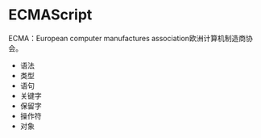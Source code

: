 # ECMAScript

ECMA：European computer manufactures association欧洲计算机制造商协会。

+ 语法
+ 类型
+ 语句
+ 关键字
+ 保留字
+ 操作符
+ 对象